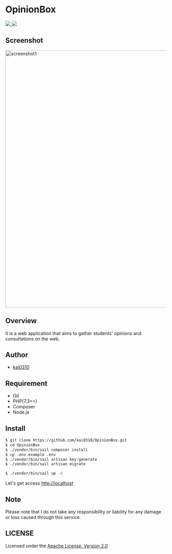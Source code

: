 # OpinionBox

<p>
    <a href="">
        <img src="https://img.shields.io/github/languages/top/kai0310/OpinionBox" />
    </a>
    <a href="https://opensource.org/licenses/Apache-2.0">
        <img src="https://img.shields.io/github/license/kai0310/OpinionBox" />
    </a>
</p>

## Screenshot

<img src="https://user-images.githubusercontent.com/52205108/103396209-38bb7c00-4b75-11eb-9e50-9c3c2e025f14.png" width="800px" alt="screenshot1" />


## Overview
It is a web application that aims to gather students' opinions and consultations on the web.

## Author
- [kai0310](https://github.com/kai0310)

## Requirement
- Git
- PHP(7.3<=)
- Composer
- Node.js

## Install
```bash
$ git clone https://github.com/kai0310/OpinionBox.git
$ cd OpinionBox
$ ./vendor/bin/sail composer install
$ cp .env.example .env
$ ./vendor/bin/sail artisan key:generate
$ ./vendor/bin/sail artisan migrate

$ ./vendor/bin/sail up -d
```

Let's get access [http://localhost](http://localhost)

## Note
Please note that I do not take any responsibility or liability for any damage or loss caused through this service.

## LICENSE
Licensed under the [Apache License, Version 2.0](./LICENSE)
